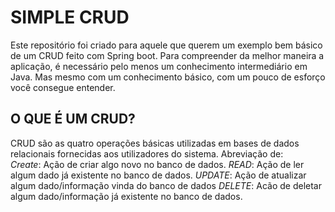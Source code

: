 # SIMPLE CRUD

Este repositório foi criado para aquele que querem um exemplo bem básico de um CRUD feito com Spring boot. Para compreender da melhor maneira a aplicação, é necessário pelo menos um conhecimento intermediário em Java. Mas mesmo com um conhecimento básico, com um pouco de esforço você consegue entender. </br>

## O QUE É UM CRUD?
CRUD são as quatro operações básicas utilizadas em bases de dados relacionais fornecidas aos utilizadores do sistema. Abreviação de:  
  *Create*: Ação de criar algo novo no banco de dados.
    *READ*: Ação de ler algum dado já existente no banco de dados.
      *UPDATE*: Ação de atualizar algum dado/informação vinda do banco de dados 
        *DELETE*: Acão de deletar algum dado/informação já existente no banco de dados.
        </br>


